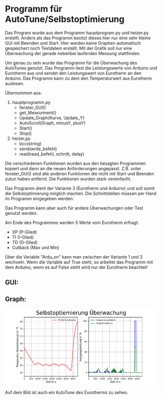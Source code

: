 # Programm für AutoTune/Selbstoptimierung
Das Program wurde aus dem Programm hauptprogram.py und heizer.py erstellt. Anders als das Programm besitzt dieses hier nur eine sehr kleine GUI mit Beenden und Start. Hier werden keine Graphen automatisch gespeichert noch Textdatein erstellt. Mit der Grafik soll nur eine Überwachung der gerade nebenbei laufenden Messung stattfinden. 

Um genau zu sein wurde das Programm für die Überwachung des AutoTunes genutzt. Das Programm liest die Leistungswerte von Arduino und Eurotherm aus und sendet den Leistungswert von Eurotherm an den Arduino. Das Programm kann zu dem den Temperaturwert aus Eurotherm auslesen. 

Übernommen aus:
1. hauptprogramm.py
    - fenster_GUI()
    - get_Measurment()
    - Update_Graph(Kurve, Update_Y)
    - AutoScroll(Graph, minusY, plusY)
    - Start()
    - Stop()
2. heizer,py
    - bcc(string)
    - send(write_befehl)
    - read(read_befehl, schnitt, delay)

Die verschiedenen Funktionen wurden aus den besagten Programmen kopiert und dann an die neuen Anforderungen angepasst. Z.B. unter fenster_GUI() sind alle anderen Funktionen die nicht mit Start und Beenden zutun haben entfernt. Die Funktionen wurden stark vereinfacht.

Das Programm dient der Variante 3 (Eurotherm und Arduino) und soll somit die Selbstoptimierung möglich machen. Die Schnittstellen müssen per Hand im Programm eingegeben werden.

Das Programm kann aber auch für andere Überwachungen oder Test genutzt werden.  

Am Ende des Programmes werden 5 Werte vom Eurotherm erfragt:
- XP (P-Glied)
- TI (I-Glied)
- TD (D-Glied)
- Cutback (Max und Min)

Über die Variable "Ardu_on" kann man zwischen der Variante 1 und 3 wechseln. Wenn die Variable auf True steht, so arbeitet das Programm mit dem Arduino, wenn es auf False steht wird nur der Eurotherm beachtet!

## GUI:



## Graph:
<img src="Bilder/Beispiel.png" alt="AutoTune Programm" title="Grafik Aussehen"/>

Auf dem Bild ist auch ein AutoTune des Eurotherms zu sehen.